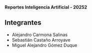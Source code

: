 **Reportes Inteligencia Artificial - 20252**
## Integrantes
* Alejandro Carmona Salinas
* Sebastián Castaño Arroyave
* Miguel Alejandro Gómez Duque